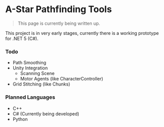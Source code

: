 # A-Star Pathfinding Tools

> This page is currently being written up.

This project is in very early stages, currently there is a working prototype for .NET 5 (C#).

### Todo
- Path Smoothing
- Unity Integration
  - Scanning Scene
  - Motor Agents (like CharacterController)
- Grid Stitching (like Chunks)

### Planned Languages
- C++
- C# (Currently being developed)
- Python